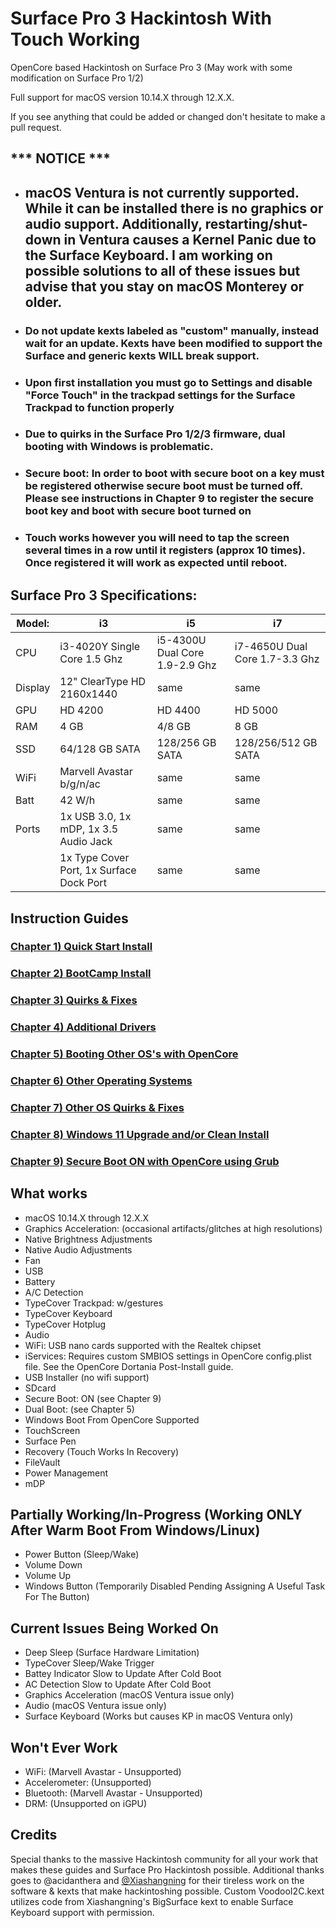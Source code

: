 # Surface Pro 3 Hackintosh With Touch Working
OpenCore based Hackintosh on Surface Pro 3 (May work with some modification on Surface Pro 1/2)

Full support for macOS version 10.14.X through 12.X.X.

If you see anything that could be added or changed don't hesitate to make a pull request.


## *** NOTICE ***
- ## macOS Ventura is not currently supported. While it can be installed there is no graphics or audio support. Additionally, restarting/shut-down in Ventura causes a Kernel Panic due to the Surface Keyboard. I am working on possible solutions to all of these issues but advise that you stay on macOS Monterey or older. 
- ### Do not update kexts labeled as "custom" manually, instead wait for an update. Kexts have been modified to support the Surface and generic kexts WILL break support.
- ### Upon first installation you must go to Settings and disable "Force Touch" in the trackpad settings for the Surface Trackpad to function properly
- ### Due to quirks in the Surface Pro 1/2/3 firmware, dual booting with Windows is problematic.
- ### Secure boot: In order to boot with secure boot on a key must be registered otherwise secure boot must be turned off. Please see instructions in Chapter 9 to register the secure boot key and boot with secure boot turned on
- ### Touch works however you will need to tap the screen several times in a row until it registers (approx 10 times). Once registered it will work as expected until reboot. 


## Surface Pro 3 Specifications:

| Model: | i3 | i5 | i7 |
|-|-|-|-|
|CPU| i3-4020Y Single Core 1.5 Ghz| i5-4300U Dual Core 1.9-2.9 Ghz| i7-4650U Dual Core 1.7-3.3 Ghz |
|Display| 12" ClearType HD 2160x1440 | same | same |
|GPU| HD 4200 | HD 4400 | HD 5000 |
|RAM| 4 GB | 4/8 GB | 8 GB |
|SSD| 64/128 GB SATA | 128/256 GB SATA | 128/256/512 GB SATA |
|WiFi| Marvell Avastar b/g/n/ac | same | same |
|Batt| 42 W/h | same | same |
|Ports| 1x USB 3.0, 1x mDP, 1x 3.5 Audio Jack | same | same |
|   | 1x Type Cover Port, 1x Surface Dock Port | same | same |



## Instruction Guides

### [Chapter 1) Quick Start Install](https://github.com/balopez83/Surface_Pro_3_Hackintosh/blob/main/1-QuickStart.md)
### [Chapter 2) BootCamp Install](https://github.com/balopez83/Surface_Pro_3_Hackintosh/blob/main/2-BootCamp.md)
### [Chapter 3) Quirks & Fixes](https://github.com/balopez83/Surface_Pro_3_Hackintosh/blob/main/3-quirks%26fixes.md)
### [Chapter 4) Additional Drivers](https://github.com/balopez83/Surface_Pro_3_Hackintosh/blob/main/4-drivers.md)
### [Chapter 5) Booting Other OS's with OpenCore](https://github.com/balopez83/Surface_Pro_3_Hackintosh/blob/main/5-OtherOS%26OC.md)
### [Chapter 6) Other Operating Systems](https://github.com/balopez83/Surface_Pro_3_Hackintosh/blob/main/6-OtherOS.md)
### [Chapter 7) Other OS Quirks & Fixes](https://github.com/balopez83/Surface_Pro_3_Hackintosh/blob/main/7-OtherOSquirks%26fixes.md)
### [Chapter 8) Windows 11 Upgrade and/or Clean Install](https://github.com/balopez83/Surface_Pro_3_Hackintosh/blob/main/8-Windows-11.md)
### [Chapter 9) Secure Boot ON with OpenCore using Grub](https://github.com/balopez83/Surface_Pro_3_Hackintosh/blob/main/9-SecureBootOn.md)

## What works 

- macOS 10.14.X through 12.X.X
- Graphics Acceleration: (occasional artifacts/glitches at high resolutions)
- Native Brightness Adjustments
- Native Audio Adjustments
- Fan
- USB
- Battery
- A/C Detection
- TypeCover Trackpad: w/gestures
- TypeCover Keyboard
- TypeCover Hotplug
- Audio
- WiFi: USB nano cards supported with the Realtek chipset
- iServices: Requires custom SMBIOS settings in OpenCore config.plist file. See the OpenCore Dortania Post-Install guide.
- USB Installer (no wifi support)
- SDcard
- Secure Boot: ON (see Chapter 9)
- Dual Boot: (see Chapter 5)
- Windows Boot From OpenCore Supported
- TouchScreen
- Surface Pen
- Recovery (Touch Works In Recovery)
- FileVault
- Power Management
- mDP

## Partially Working/In-Progress (Working ONLY After Warm Boot From Windows/Linux)

- Power Button (Sleep/Wake)
- Volume Down
- Volume Up
- Windows Button (Temporarily Disabled Pending Assigning A Useful Task For The Button)


## Current Issues Being Worked On

- Deep Sleep (Surface Hardware Limitation)
- TypeCover Sleep/Wake Trigger
- Battey Indicator Slow to Update After Cold Boot
- AC Detection Slow to Update After Cold Boot
- Graphics Acceleration (macOS Ventura issue only)
- Audio (macOS Ventura issue only)
- Surface Keyboard (Works but causes KP in macOS Ventura only)


## Won't Ever Work

- WiFi: (Marvell Avastar - Unsupported)
- Accelerometer: (Unsupported)
- Bluetooth: (Marvell Avastar - Unsupported)
- DRM: (Unsupported on iGPU)


## Credits
Special thanks to the massive Hackintosh community for all your work that makes these guides and Surface Pro Hackintosh possible. Additional thanks goes to @acidanthera and [@Xiashangning](https://github.com/Xiashangning/BigSurface) for their tireless work on the software & kexts that make hackintoshing possible. Custom VoodooI2C.kext utilizes code from Xiashangning's BigSurface kext to enable Surface Keyboard support with permission. <br>
